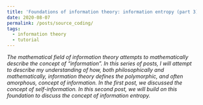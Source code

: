 ```yaml
---
title: 'Foundations of information theory: information entropy (part 3)'
date: 2020-08-07
permalink: /posts/source_coding/
tags:
  - information theory
  - tutorial
---
```

*The mathematical field of information theory attempts to mathematically describe the concept of “information”. In this series of posts, I will attempt to describe my understanding of how, both philosophically and mathematically, information theory defines the polymorphic, and often amorphous, concept of information. In the first post, we discussed the concept of self-information. In this second post, we will build on this foundation to discuss the concept of information entropy.*
